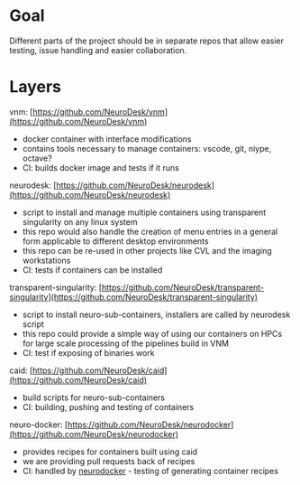 # Goal
Different parts of the project should be in separate repos that allow easier testing, issue handling and easier collaboration.

# Layers
vnm: [https://github.com/NeuroDesk/vnm](https://github.com/NeuroDesk/vnm)
* docker container with interface modifications
* contains tools necessary to manage containers: vscode, git, niype, octave?
* CI: builds docker image and tests if it runs

neurodesk: [https://github.com/NeuroDesk/neurodesk](https://github.com/NeuroDesk/neurodesk)
* script to install and manage multiple containers using transparent singularity on any linux system
* this repo would also handle the creation of menu entries in a general form applicable to different desktop environments
* this repo can be re-used in other projects like CVL and the imaging workstations
* CI: tests if containers can be installed

transparent-singularity: [https://github.com/NeuroDesk/transparent-singularity](https://github.com/NeuroDesk/transparent-singularity)
* script to install neuro-sub-containers, installers are called by neurodesk script 
* this repo could provide a simple way of using our containers on HPCs for large scale processing of the pipelines build in VNM
* CI: test if exposing of binaries work

caid: [https://github.com/NeuroDesk/caid](https://github.com/NeuroDesk/caid)
* build scripts for neuro-sub-containers 
* CI: building, pushing and testing of containers 

neuro-docker: [https://github.com/NeuroDesk/neurodocker](https://github.com/NeuroDesk/neurodocker)
* provides recipes for containers built using caid 
* we are providing pull requests back of recipes
* CI: handled by [neurodocker](https://github.com/ReproNim/neurodocker) - testing of generating container recipes
